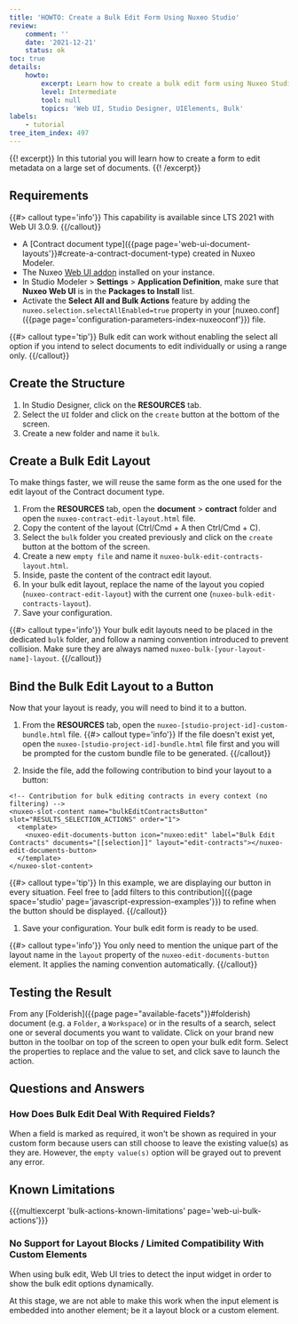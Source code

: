 ```yaml
---
title: 'HOWTO: Create a Bulk Edit Form Using Nuxeo Studio'
review:
    comment: ''
    date: '2021-12-21'
    status: ok
toc: true
details:
    howto:
        excerpt: Learn how to create a bulk edit form using Nuxeo Studio Designer
        level: Intermediate
        tool: null
        topics: 'Web UI, Studio Designer, UIElements, Bulk'
labels:
    - tutorial
tree_item_index: 497
---
```


{{! excerpt}}
In this tutorial you will learn how to create a form to edit metadata on a large set of documents.
{{! /excerpt}}

## Requirements

{{#> callout type='info'}}
This capability is available since LTS 2021 with Web UI 3.0.9.
{{/callout}}

- A [Contract document type]({{page page='web-ui-document-layouts'}}#create-a-contract-document-type) created in Nuxeo Modeler.
- The Nuxeo [Web UI addon](https://connect.nuxeo.com/nuxeo/site/marketplace/package/nuxeo-web-ui) installed on your instance.
- In Studio Modeler > **Settings** > **Application Definition**, make sure that **Nuxeo Web UI** is in the **Packages to Install** list.
- Activate the **Select All and Bulk Actions** feature by adding the `nuxeo.selection.selectAllEnabled=true` property in your [nuxeo.conf]({{page page='configuration-parameters-index-nuxeoconf'}}) file.

{{#> callout type='tip'}}
Bulk edit can work without enabling the select all option if you intend to select documents to edit individually or using a range only.
{{/callout}}

## Create the Structure

1. In Studio Designer, click on the **RESOURCES** tab.
1. Select the `UI` folder and click on the `create` button at the bottom of the screen.
1. Create a new folder and name it `bulk`.

## Create a Bulk Edit Layout

To make things faster, we will reuse the same form as the one used for the edit layout of the Contract document type.

1. From the **RESOURCES** tab, open the **document** > **contract** folder and open the `nuxeo-contract-edit-layout.html` file.
1. Copy the content of the layout (Ctrl/Cmd + A then Ctrl/Cmd + C).
1. Select the `bulk` folder you created previously and click on the `create` button at the bottom of the screen.
1. Create a new `empty file` and name it `nuxeo-bulk-edit-contracts-layout.html`.
1. Inside, paste the content of the contract edit layout.
1. In your bulk edit layout, replace the name of the layout you copied (`nuxeo-contract-edit-layout`) with the current one (`nuxeo-bulk-edit-contracts-layout`).
1. Save your configuration.

{{#> callout type='info'}}
Your bulk edit layouts need to be placed in the dedicated `bulk` folder, and follow a naming convention introduced to prevent collision. Make sure they are always named `nuxeo-bulk-[your-layout-name]-layout`.
{{/callout}}

## Bind the Bulk Edit Layout to a Button

Now that your layout is ready, you will need to bind it to a button.

1. From the **RESOURCES** tab, open the `nuxeo-[studio-project-id]-custom-bundle.html` file.
  {{#> callout type='info'}}
  If the file doesn't exist yet, open the `nuxeo-[studio-project-id]-bundle.html` file first and you will be prompted for the custom bundle file to be generated.
  {{/callout}}

1. Inside the file, add the following contribution to bind your layout to a button:

  ```
  <!-- Contribution for bulk editing contracts in every context (no filtering) -->
  <nuxeo-slot-content name="bulkEditContractsButton" slot="RESULTS_SELECTION_ACTIONS" order="1">
    <template>
      <nuxeo-edit-documents-button icon="nuxeo:edit" label="Bulk Edit Contracts" documents="[[selection]]" layout="edit-contracts"></nuxeo-edit-documents-button>
    </template>
  </nuxeo-slot-content>
  ```

  {{#> callout type='tip'}}
  In this example, we are displaying our button in every situation. Feel free to [add filters to this contribution]({{page space='studio' page='javascript-expression-examples'}}) to refine when the button should be displayed.
  {{/callout}}

1. Save your configuration. Your bulk edit form is ready to be used.

{{#> callout type='info'}}
You only need to mention the unique part of the layout name in the `layout` property of the `nuxeo-edit-documents-button` element. It applies the naming convention automatically.
{{/callout}}

## Testing the Result

From any [Folderish]({{page page="available-facets"}}#folderish) document (e.g. a `Folder`, a `Workspace`) or in the results of a search, select one or several documents you want to validate. Click on your brand new button in the toolbar on top of the screen to open your bulk edit form. Select the properties to replace and the value to set, and click save to launch the action.

## Questions and Answers

### How Does Bulk Edit Deal With Required Fields?

When a field is marked as required, it won't be shown as required in your custom form because users can still choose to leave the existing value(s) as they are. However, the `empty value(s)` option will be grayed out to prevent any error.

## Known Limitations

{{{multiexcerpt 'bulk-actions-known-limitations' page='web-ui-bulk-actions'}}}

### No Support for Layout Blocks / Limited Compatibility With Custom Elements

When using bulk edit, Web UI tries to detect the input widget in order to show the bulk edit options dynamically.

At this stage, we are not able to make this work when the input element is embedded into another element; be it a layout block or a custom element.
